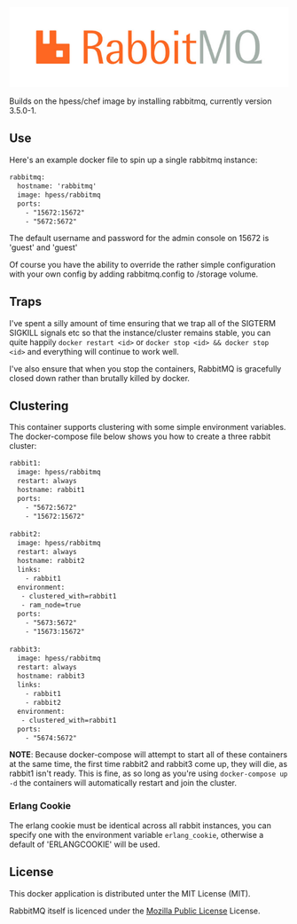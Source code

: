 ![RabbitMQ](/rabbitmq.jpg?raw=true "RabbitMQ")

Builds on the hpess/chef image by installing rabbitmq, currently version 3.5.0-1.

## Use
Here's an example docker file to spin up a single rabbitmq instance:
```
rabbitmq:
  hostname: 'rabbitmq'
  image: hpess/rabbitmq
  ports: 
    - "15672:15672"
    - "5672:5672"
```
The default username and password for the admin console on 15672 is 'guest' and 'guest'

Of course you have the ability to override the rather simple configuration with your own config by adding rabbitmq.config to /storage volume.

## Traps
I've spent a silly amount of time ensuring that we trap all of the SIGTERM SIGKILL signals etc so that the instance/cluster remains stable, you can quite happily `docker restart <id>` or `docker stop <id> && docker stop <id>` and everything will continue to work well.

I've also ensure that when you stop the containers, RabbitMQ is gracefully closed down rather than brutally killed by docker.

## Clustering
This container supports clustering with some simple environment variables.  The docker-compose file below shows you how to create a three rabbit cluster:
```
rabbit1:
  image: hpess/rabbitmq 
  restart: always
  hostname: rabbit1
  ports:
    - "5672:5672"
    - "15672:15672"

rabbit2:
  image: hpess/rabbitmq 
  restart: always
  hostname: rabbit2
  links:
    - rabbit1
  environment: 
   - clustered_with=rabbit1
   - ram_node=true
  ports:
    - "5673:5672"
    - "15673:15672"

rabbit3:
  image: hpess/rabbitmq 
  restart: always
  hostname: rabbit3
  links:
    - rabbit1
    - rabbit2
  environment: 
   - clustered_with=rabbit1   
  ports:
    - "5674:5672"
```
__NOTE__: Because docker-compose will attempt to start all of these containers at the same time, the first time rabbit2 and rabbit3 come up, they will die, as rabbit1 isn't ready.  This is fine, as so long as you're using `docker-compose up -d` the containers will automatically restart and join the cluster.

### Erlang Cookie
The erlang cookie must be identical across all rabbit instances, you can specify one with the environment variable `erlang_cookie`, otherwise a default of 'ERLANGCOOKIE' will be used.

## License
This docker application is distributed unter the MIT License (MIT).

RabbitMQ itself is licenced under the [Mozilla Public License](https://www.rabbitmq.com/mpl.html) License.
